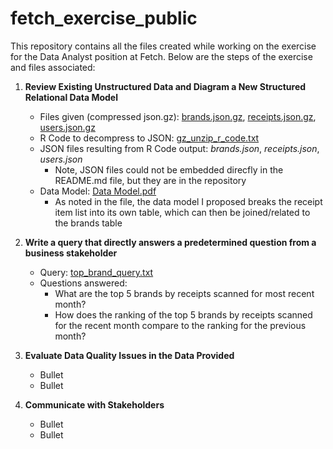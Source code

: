 # fetch_exercise_public
This repository contains all the files created while working on the exercise for the Data Analyst position at Fetch. Below are the steps of the exercise and files associated:

1. **Review Existing Unstructured Data and Diagram a New Structured Relational Data Model**
    * Files given (compressed json.gz): [brands.json.gz](https://github.com/bmbailey411/fetch_exercise_public/files/9668622/brands.json.gz), [receipts.json.gz](https://github.com/bmbailey411/fetch_exercise_public/files/9668626/receipts.json.gz), [users.json.gz](https://github.com/bmbailey411/fetch_exercise_public/files/9668632/users.json.gz)
    * R Code to decompress to JSON: [gz_unzip_r_code.txt](https://github.com/bmbailey411/fetch_exercise_public/files/9668639/gz_unzip_r_code.txt)
    * JSON files resulting from R Code output: *brands.json*, *receipts.json*, *users.json*
         - Note, JSON files could not be embedded direcfly in the README.md file, but they are in the repository
    * Data Model: [Data Model.pdf](https://github.com/bmbailey411/fetch_exercise_public/files/9668648/Data.Model.pdf)
         - As noted in the file, the data model I proposed breaks the receipt item list into its own table, which can then be joined/related to the brands table

2. **Write a query that directly answers a predetermined question from a business stakeholder**
    * Query: [top_brand_query.txt](https://github.com/bmbailey411/fetch_exercise_public/files/9670807/top_brand_query.txt)
    * Questions answered:
        - What are the top 5 brands by receipts scanned for most recent month?
        - How does the ranking of the top 5 brands by receipts scanned for the recent month compare to the ranking for the previous month?

3. **Evaluate Data Quality Issues in the Data Provided**
    * Bullet
    * Bullet

4. **Communicate with Stakeholders**
    * Bullet
    * Bullet
